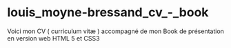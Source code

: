 # louis_moyne-bressand_cv_-_book
Voici mon CV ( curriculum vitæ ) accompagné de mon Book de présentation en version web HTML 5 et CSS3
